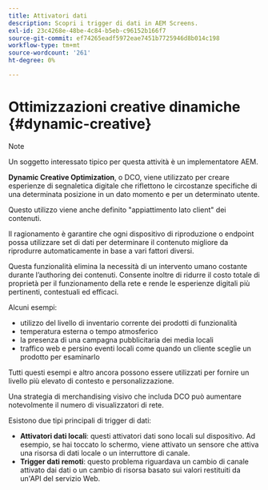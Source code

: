 ```yaml
---
title: Attivatori dati
description: Scopri i trigger di dati in AEM Screens.
exl-id: 23c4268e-48be-4c84-b5eb-c96152b166f7
source-git-commit: ef74265eadf5972eae7451b7725946d8b014c198
workflow-type: tm+mt
source-wordcount: '261'
ht-degree: 0%

---
```


# Ottimizzazioni creative dinamiche {#dynamic-creative}

>[!NOTE]
>
>Un soggetto interessato tipico per questa attività è un implementatore AEM.

**Dynamic Creative Optimization**, o DCO, viene utilizzato per creare esperienze di segnaletica digitale che riflettono le circostanze specifiche di una determinata posizione in un dato momento e per un determinato utente.

Questo utilizzo viene anche definito &quot;appiattimento lato client&quot; dei contenuti.

Il ragionamento è garantire che ogni dispositivo di riproduzione o endpoint possa utilizzare set di dati per determinare il contenuto migliore da riprodurre automaticamente in base a vari fattori diversi.

Questa funzionalità elimina la necessità di un intervento umano costante durante l’authoring dei contenuti. Consente inoltre di ridurre il costo totale di proprietà per il funzionamento della rete e rende le esperienze digitali più pertinenti, contestuali ed efficaci.

Alcuni esempi:

* utilizzo del livello di inventario corrente dei prodotti di funzionalità
* temperatura esterna o tempo atmosferico
* la presenza di una campagna pubblicitaria dei media locali
* traffico web e persino eventi locali come quando un cliente sceglie un prodotto per esaminarlo

Tutti questi esempi e altro ancora possono essere utilizzati per fornire un livello più elevato di contesto e personalizzazione.

Una strategia di merchandising visivo che includa DCO può aumentare notevolmente il numero di visualizzatori di rete.

Esistono due tipi principali di trigger di dati:

* **Attivatori dati locali**: questi attivatori dati sono locali sul dispositivo. Ad esempio, se hai toccato lo schermo, viene attivato un sensore che attiva una risorsa di dati locale o un interruttore di canale.
* **Trigger dati remoti**: questo problema riguardava un cambio di canale attivato dai dati o un cambio di risorsa basato sui valori restituiti da un&#39;API del servizio Web.
